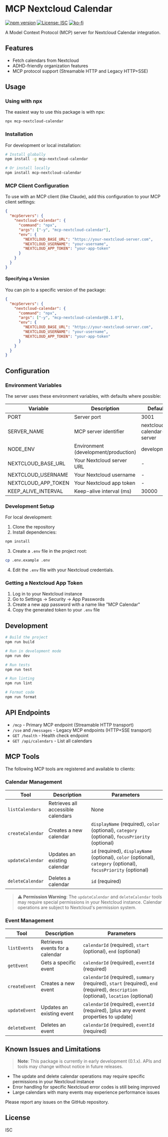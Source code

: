 # MCP Nextcloud Calendar

[![npm version](https://img.shields.io/npm/v/mcp-nextcloud-calendar.svg)](https://www.npmjs.com/package/mcp-nextcloud-calendar)
[![License: ISC](https://img.shields.io/badge/License-ISC-blue.svg)](https://opensource.org/licenses/ISC)
[![ko-fi](https://ko-fi.com/img/githubbutton_sm.svg)](https://ko-fi.com/cheffromspace)

A Model Context Protocol (MCP) server for Nextcloud Calendar integration.

## Features

- Fetch calendars from Nextcloud
- ADHD-friendly organization features
- MCP protocol support (Streamable HTTP and Legacy HTTP+SSE)

## Usage

### Using with npx

The easiest way to use this package is with npx:

```bash
npx mcp-nextcloud-calendar
```

### Installation

For development or local installation:

```bash
# Install globally
npm install -g mcp-nextcloud-calendar

# Or install locally
npm install mcp-nextcloud-calendar
```

### MCP Client Configuration

To use with an MCP client (like Claude), add this configuration to your MCP client settings:

```json
{
  "mcpServers": {
    "nextcloud-calendar": {
      "command": "npx",
      "args": ["-y", "mcp-nextcloud-calendar"],
      "env": {
        "NEXTCLOUD_BASE_URL": "https://your-nextcloud-server.com",
        "NEXTCLOUD_USERNAME": "your-username",
        "NEXTCLOUD_APP_TOKEN": "your-app-token"
      }
    }
  }
}
```

#### Specifying a Version

You can pin to a specific version of the package:

```json
{
  "mcpServers": {
    "nextcloud-calendar": {
      "command": "npx",
      "args": ["-y", "mcp-nextcloud-calendar@0.1.0"],
      "env": {
        "NEXTCLOUD_BASE_URL": "https://your-nextcloud-server.com",
        "NEXTCLOUD_USERNAME": "your-username",
        "NEXTCLOUD_APP_TOKEN": "your-app-token"
      }
    }
  }
}
```

## Configuration

### Environment Variables

The server uses these environment variables, with defaults where possible:

| Variable | Description | Default | Required |
|----------|-------------|---------|----------|
| PORT | Server port | 3001 | No |
| SERVER_NAME | MCP server identifier | nextcloud-calendar-server | No |
| NODE_ENV | Environment (development/production) | development | No |
| NEXTCLOUD_BASE_URL | Your Nextcloud server URL | - | Yes |
| NEXTCLOUD_USERNAME | Your Nextcloud username | - | Yes |
| NEXTCLOUD_APP_TOKEN | Your Nextcloud app token | - | Yes |
| KEEP_ALIVE_INTERVAL | Keep-alive interval (ms) | 30000 | No |

### Development Setup

For local development:

1. Clone the repository
2. Install dependencies:

```bash
npm install
```

3. Create a `.env` file in the project root:

```bash
cp .env.example .env
```

4. Edit the `.env` file with your Nextcloud credentials.

### Getting a Nextcloud App Token

1. Log in to your Nextcloud instance
2. Go to Settings → Security → App Passwords
3. Create a new app password with a name like "MCP Calendar"
4. Copy the generated token to your `.env` file

## Development

```bash
# Build the project
npm run build

# Run in development mode
npm run dev

# Run tests
npm run test

# Run linting
npm run lint

# Format code
npm run format
```

## API Endpoints

- `/mcp` - Primary MCP endpoint (Streamable HTTP transport)
- `/sse` and `/messages` - Legacy MCP endpoints (HTTP+SSE transport)
- `GET /health` - Health check endpoint
- `GET /api/calendars` - List all calendars

## MCP Tools

The following MCP tools are registered and available to clients:

### Calendar Management

| Tool | Description | Parameters |
|------|-------------|------------|
| `listCalendars` | Retrieves all accessible calendars | None |
| `createCalendar` | Creates a new calendar | `displayName` (required), `color` (optional), `category` (optional), `focusPriority` (optional) |
| `updateCalendar` | Updates an existing calendar | `id` (required), `displayName` (optional), `color` (optional), `category` (optional), `focusPriority` (optional) |
| `deleteCalendar` | Deletes a calendar | `id` (required) |

> **⚠️ Permission Warning**: The `updateCalendar` and `deleteCalendar` tools may require special permissions in your Nextcloud instance. Calendar operations are subject to Nextcloud's permission system.

### Event Management

| Tool | Description | Parameters |
|------|-------------|------------|
| `listEvents` | Retrieves events for a calendar | `calendarId` (required), `start` (optional), `end` (optional) |
| `getEvent` | Gets a specific event | `calendarId` (required), `eventId` (required) |
| `createEvent` | Creates a new event | `calendarId` (required), `summary` (required), `start` (required), `end` (required), `description` (optional), `location` (optional) |
| `updateEvent` | Updates an existing event | `calendarId` (required), `eventId` (required), [plus any event properties to update] |
| `deleteEvent` | Deletes an event | `calendarId` (required), `eventId` (required) |

## Known Issues and Limitations

> **Note**: This package is currently in early development (0.1.x). APIs and tools may change without notice in future releases.

- The update and delete calendar operations may require specific permissions in your Nextcloud instance
- Error handling for specific Nextcloud error codes is still being improved
- Large calendars with many events may experience performance issues

Please report any issues on the GitHub repository.

## License

ISC